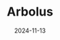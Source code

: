 ---  
layout: startup_page  
title: "Arbolus"  
id: "arbolus.com"  
permalink: "/arbolusarbolus.com11132024/"  
website: "https://www.arbolus.com/"  
funding_round: "Growth Equity"  
funding_amount: "$20M"  
investors: "Kayne Anderson Partners Fund V, Composition Capital"  
about: "Arbolus is an expert insights platform providing unique insights to investors and consultants during their research and diligence process. It offers various tools, including asynchronous video Q&A and a proprietary database of B2B customers, to streamline research and improve investment decisions. The platform aims to make human knowledge more digitally accessible and actionable."  
markets: "Fintech, Business/Productivity Software, Media and Information Services (B2B), Communication Software, Big Data, SaaS, Artificial Intelligence & Machine Learning"  
hq: "London, England, United Kingdom"  
founded_year: "2018"  
linkedin: "https://www.linkedin.com/company/arbolus"  
twitter: "https://twitter.com/wearearbolus"  
instagram: ""  
facebook: "https://www.facebook.com/wearearbolus"  
crunchbase: "https://www.crunchbase.com/organization/collective-iq-group-ltd?utm_source=linkedin&utm_medium=referral&utm_campaign=linkedin_companies&utm_content=profile_cta_anon&trk=funding_crunchbase"  
pitchbook: "https://pitchbook.com/profiles/company/312659-38"  

date_display: "13-Nov-2024"  
date: "2024-11-13"

# SEO Optimization  
meta_title: "Arbolus - Growth Equity Funding ($20M)"  
meta_description: "Arbolus, Arbolus is an expert insights platform providing unique insights to investors and consultants during their research and diligence process. It offers v..."  
meta_keywords: "Arbolus, Fintech, Business/Productivity Software, Media and Information Services (B2B), Communication Software, Big Data, SaaS, Artificial Intelligence & Machine Learning, Growth Equity funding"  
canonical_url: "https://startup.projectstartups.com/arbolusarbolus.com11132024/"  
---
